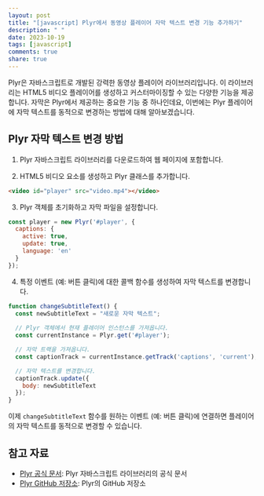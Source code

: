 ```yaml
---
layout: post
title: "[javascript] Plyr에서 동영상 플레이어 자막 텍스트 변경 기능 추가하기"
description: " "
date: 2023-10-19
tags: [javascript]
comments: true
share: true
---
```


Plyr은 자바스크립트로 개발된 강력한 동영상 플레이어 라이브러리입니다. 이 라이브러리는 HTML5 비디오 플레이어를 생성하고 커스터마이징할 수 있는 다양한 기능을 제공합니다. 자막은 Plyr에서 제공하는 중요한 기능 중 하나인데요, 이번에는 Plyr 플레이어에 자막 텍스트를 동적으로 변경하는 방법에 대해 알아보겠습니다.

## Plyr 자막 텍스트 변경 방법

1. Plyr 자바스크립트 라이브러리를 다운로드하여 웹 페이지에 포함합니다.

2. HTML5 비디오 요소를 생성하고 Plyr 클래스를 추가합니다.

```html
<video id="player" src="video.mp4"></video>
```

3. Plyr 객체를 초기화하고 자막 파일을 설정합니다.

```javascript
const player = new Plyr('#player', {
  captions: { 
    active: true, 
    update: true, 
    language: 'en' 
  }
});
```

4. 특정 이벤트 (예: 버튼 클릭)에 대한 콜백 함수를 생성하여 자막 텍스트를 변경합니다.

```javascript
function changeSubtitleText() {
  const newSubtitleText = "새로운 자막 텍스트";
  
  // Plyr 객체에서 현재 플레이어 인스턴스를 가져옵니다.
  const currentInstance = Plyr.get('#player');

  // 자막 트랙을 가져옵니다.
  const captionTrack = currentInstance.getTrack('captions', 'current');

  // 자막 텍스트를 변경합니다.
  captionTrack.update({
    body: newSubtitleText
  });
}
```

이제 `changeSubtitleText` 함수를 원하는 이벤트 (예: 버튼 클릭)에 연결하면 플레이어의 자막 텍스트를 동적으로 변경할 수 있습니다.

## 참고 자료

- [Plyr 공식 문서](https://plyr.io/): Plyr 자바스크립트 라이브러리의 공식 문서
- [Plyr GitHub 저장소](https://github.com/sampotts/plyr): Plyr의 GitHub 저장소